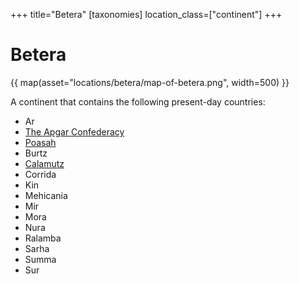 +++
title="Betera"
[taxonomies]
location_class=["continent"]
+++


# Betera

{{ map(asset="locations/betera/map-of-betera.png", width=500) }}

A continent that contains the following present-day countries:

 * Ar
 * [The Apgar Confederacy](@/locations/apgar.md)
 * [Poasah](@/locations/poasah.md) 
 * Burtz
 * [Calamutz](@/locations/calamutz.md)
 * Corrida
 * Kin
 * Mehicania 
 * Mir
 * Mora
 * Nura
 * Ralamba
 * Sarha
 * Summa
 * Sur
